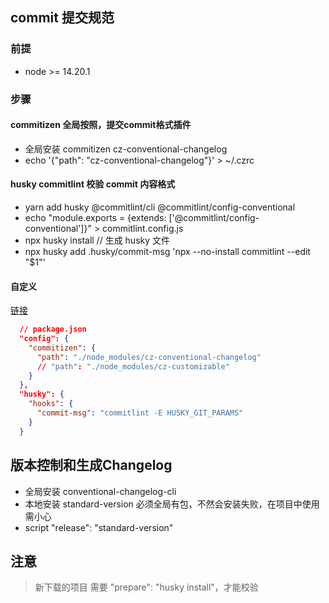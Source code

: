 ## commit 提交规范

### 前提
  - node >= 14.20.1
### 步骤
#### commitizen 全局按照，提交commit格式插件
  - 全局安装 commitizen cz-conventional-changelog
  - echo '{"path": "cz-conventional-changelog"}' > ~/.czrc
#### husky commitlint 校验 commit 内容格式
  - yarn add husky @commitlint/cli @commitlint/config-conventional
  - echo "module.exports = {extends: ['@commitlint/config-conventional']}" > commitlint.config.js
  - npx husky install // 生成 husky 文件
  - npx husky add .husky/commit-msg 'npx --no-install commitlint --edit "$1"'
#### 自定义
[链接](https://blog.csdn.net/weixin_52834435/article/details/126253581)
``` json
  // package.json
  "config": {
    "commitizen": {
      "path": "./node_modules/cz-conventional-changelog"
      // "path": "./node_modules/cz-customizable"
    }
  },
  "husky": {
    "hooks": {
      "commit-msg": "commitlint -E HUSKY_GIT_PARAMS"
    }
  }
```

## 版本控制和生成Changelog
  - 全局安装 conventional-changelog-cli
  - 本地安装 standard-version 必须全局有包，不然会安装失败，在项目中使用需小心
  - script "release": "standard-version"

## 注意
> 新下载的项目 需要 "prepare": "husky install"，才能校验